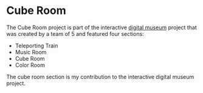 # Cube Room

The Cube Room project is part of the interactive [digital museum](https://github.com/mboudr35/glgine) project that was created by a team of 5 and featured four sections:
- Teleporting Train
- Music Room
- Cube Room
- Color Room

The cube room section is my contribution to the interactive digital museum project.

